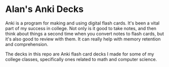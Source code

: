 # Alan's Anki Decks

Anki is a program for making and using digital flash cards. It's been a vital part of my success in college. Not only is it good to take notes, and then think about things a second time when you convert notes to flash cards, but it's also good to review with them. It can really help with memory retention and comprehension.

The decks in this repo are Anki flash card decks I made for some of my college classes, specifically ones related to math and computer science.


